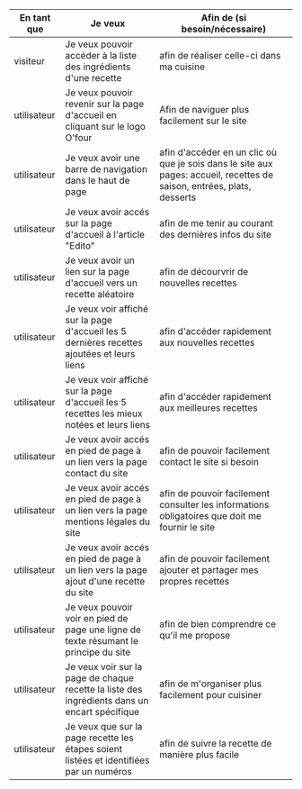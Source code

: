 | En tant que | Je veux | Afin de (si besoin/nécessaire) |
|--|--|--|
| visiteur | Je veux pouvoir accéder à la liste des ingrédients d'une recette | afin de réaliser celle-ci dans ma cuisine |
|utilisateur|Je veux pouvoir revenir sur la page d'accueil en cliquant sur le logo O'four|Afin de naviguer plus facilement sur le site|
|utilisateur|Je veux avoir une barre de navigation dans le haut de page | afin d'accéder en un clic où que je sois dans le site aux pages: accueil, recettes de saison, entrées, plats, desserts|
|utilisateur|Je veux avoir accés sur la page d'accueil à l'article "Edito"|afin de me tenir au courant des dernières infos du site|
|utilisateur| Je veux avoir un lien sur la page d'accueil vers un recette aléatoire |afin de décourvrir de nouvelles recettes|
|utilisateur| Je veux voir affiché sur la page d'accueil les 5 dernières recettes ajoutées et leurs liens| afin d'accéder rapidement aux nouvelles recettes|
|utilisateur| Je veux voir affiché sur la page d'accueil les 5 recettes les mieux notées et leurs liens| afin d'accéder rapidement aux meilleures recettes|
|utilisateur| Je veux avoir accés en pied de page à un lien vers la page contact du site| afin de pouvoir facilement contact le site si besoin|
|utilisateur| Je veux avoir accés en pied de page à un lien vers la page mentions légales du site| afin de pouvoir facilement consulter les informations obligatoires que doit me fournir le site|
|utilisateur| Je veux avoir accés en pied de page à un lien vers la page ajout d'une recette du site| afin de pouvoir facilement ajouter et partager mes propres recettes|
|utilisateur| Je veux pouvoir voir en pied de page une ligne de texte résumant le principe du site | afin de bien comprendre ce qu'il me propose|
|utilisateur| Je veux voir sur la page de chaque recette la liste des ingrédients dans un encart spécifique| afin de m'organiser plus facilement pour cuisiner|
|utilisateur| Je veux que sur la page recette les étapes soient listées et identifiées par un numéros | afin de suivre la recette de manière plus facile|
